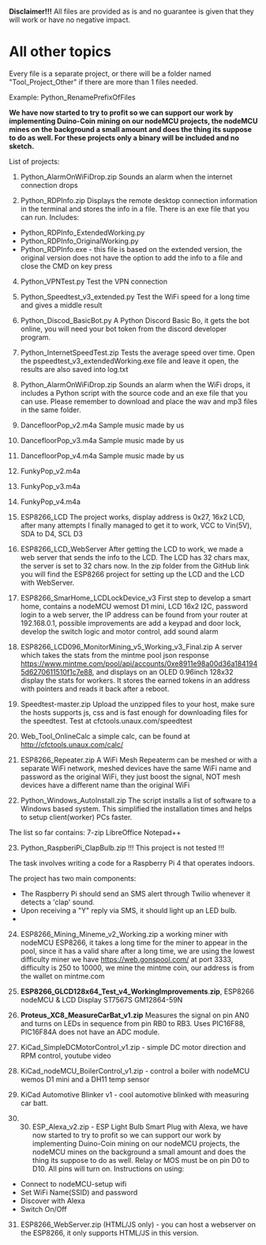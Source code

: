 **Disclaimer!!!** All files are provided as is and no guarantee is given that they will work or have no negative impact.

# All other topics
Every file is a separate project, or there will be a folder named "Tool_Project_Other" if there are more than 1 files needed.

Example:
Python_RenamePrefixOfFiles

**We have now started to try to profit so we can support our work by implementing Duino-Coin mining on our nodeMCU projects, the nodeMCU mines on the background a small amount and does the thing its suppose to do as well. For these projects only a binary will be included and no sketch.**

List of projects:
1. Python_AlarmOnWiFiDrop.zip
Sounds an alarm when the internet connection drops

2. Python_RDPInfo.zip
Displays the remote desktop connection information in the terminal and stores the info in a file. There is an exe file that you can run.
Includes:
- Python_RDPInfo_ExtendedWorking.py
- Python_RDPInfo_OriginalWorking.py
- Python_RDPInfo.exe - this file is based on the extended version, the original version does not have the option to add the info to a file and close the CMD on key press

4. Python_VPNTest.py
Test the VPN connection

5. Python_Speedtest_v3_extended.py
Test the WiFi speed for a long time and gives a middle result

6. Python_Discod_BasicBot.py
A Python Discord Basic Bo, it gets the bot online, you will need your bot token from the discord developer program.

7. Python_InternetSpeedTest.zip
Tests the average speed over time. Open the pspeedtest_v3_extendedWorking.exe file and leave it open, the results are also saved into log.txt

8. Python_AlarmOnWiFiDrop.zip
Sounds an alarm when the WiFi drops, it includes a Python script with the source code and an exe file that you can use. Please remember to download and place the wav and mp3 files in the same folder.

9. DancefloorPop_v2.m4a
Sample music made by us

10. DancefloorPop_v3.m4a
Sample music made by us

11. DancefloorPop_v4.m4a
Sample music made by us

12. FunkyPop_v2.m4a

13. FunkyPop_v3.m4a

14. FunkyPop_v4.m4a
    
15. ESP8266_LCD
The project works, display address is 0x27, 16x2 LCD, after many attempts I finally managed to get it to work, VCC to Vin(5V), SDA to D4, SCL D3

16. ESP8266_LCD_WebServer After getting the LCD to work, we made a web server that sends the info to the LCD. The LCD has 32 chars max, the server is set to 32 chars now. In the zip folder from the GitHub link you will find the ESP8266 project for setting up the LCD and the LCD with WebServer.

17. ESP8266_SmarHome_LCDLockDevice_v3 First step to develop a smart home, contains a nodeMCU wemost D1 mini, LCD 16x2 I2C, password login to a web server, the IP address can be found from your router at 192.168.0.1, possible improvements are add a keypad and door lock, develop the switch logic and motor  control, add sound alarm

18. ESP8266_LCD096_MonitorMining_v5_Working_v3_Final.zip A server which takes the stats from the mintme pool json response https://www.mintme.com/pool/api/accounts/0xe8911e98a00d36a1841945d6270611510f1c7e88, and displays on an OLED 0.96inch 128x32 display the stats for workers. It stores the earned tokens in an address with pointers and reads it back after a reboot.

19. Speedtest-master.zip Upload the unzipped files to your host, make sure the hosts supports js, css and is fast enough for downloading files for the speedtest. Test at cfctools.unaux.com/speedtest

20. Web_Tool_OnlineCalc a simple calc, can be found at http://cfctools.unaux.com/calc/

21. ESP8266_Repeater.zip A WiFi Mesh Repeaterm can be meshed or with a separate WiFi network, meshed devices have the same WiFi name and password as the original WiFi, they just boost the signal, NOT mesh devices have a different name than the original WiFi

22. Python_Windows_AutoInstall.zip The script installs a list of software to a Windows based system. This simplified the installation times and helps to setup client(worker) PCs faster.

The list so far contains:
7-zip
LibreOffice
Notepad++

23. Python_RaspberiPi_ClapBulb.zip
!!! This project is not tested !!!

The task involves writing a code for a Raspberry Pi 4 that operates indoors.

The project has two main components:
- The Raspberry Pi should send an SMS alert through Twilio whenever it detects a 'clap' sound.
- Upon receiving a "Y" reply via SMS, it should light up an LED bulb.
- 
24. ESP8266_Mining_Mineme_v2_Working.zip a working miner with nodeMCU ESP8266, it takes a long time for the miner to appear in the pool, since it has a valid share after a long time, we are using the lowest difficulty miner we have https://web.gonspool.com/ at port 3333, difficulty is 250 to 10000, we mine the mintme coin, our address is from the wallet on mintme.com

25. **ESP8266_GLCD128x64_Test_v4_WorkingImprovements**.**zip**, ESP8266 nodeMCU & LCD Display ST7567S GM12864-59N
26. **Proteus_XC8_MeasureCarBat_v1.zip** Measures the signal on pin AN0 and turns on LEDs in sequence from pin RB0 to RB3. Uses PIC16F88, PIC16F84A does not have an ADC module.
27. KiCad_SimpleDCMotorControl_v1.zip - simple DC motor direction and RPM control, youtube video
28. KiCad_nodeMCU_BoilerControl_v1.zip - control a boiler with nodeMCU wemos D1 mini and a DH11 temp sensor
29. KiCad Automotive Blinker v1 - cool automotive blinked with measuring car batt.
30. 30. ESP_Alexa_v2.zip - ESP Light Bulb Smart Plug with Alexa, we have now started to try to profit so we can support our work by implementing Duino-Coin mining on our nodeMCU projects, the nodeMCU mines on the background a small amount and does the thing its suppose to do as well. Relay or MOS must be on pin D0 to D10. All pins will turn on.
Instructions on using:
- Connect to nodeMCU-setup wifi
- Set WiFi Name(SSID) and password
- Discover with Alexa
- Switch On/Off

31. ESP8266_WebServer.zip (HTML/JS only) - you can host a webserver on the ESP8266, it only supports HTML/JS in this version.

